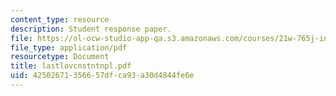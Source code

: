 ```yaml
---
content_type: resource
description: Student response paper.
file: https://ol-ocw-studio-app-qa.s3.amazonaws.com/courses/21w-765j-interactive-and-non-linear-narrative-theory-and-practice-spring-2004/42502671356657dfca93a30d4844fe6e_lastlovcnstntnpl.pdf
file_type: application/pdf
resourcetype: Document
title: lastlovcnstntnpl.pdf
uid: 42502671-3566-57df-ca93-a30d4844fe6e
---
```

